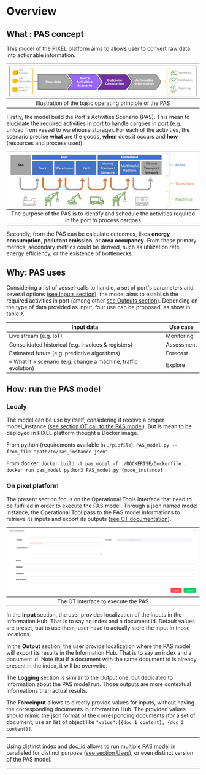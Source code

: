 # Overview

## What : PAS concept
This model of the PIXEL platform aims to allows user to convert raw data into actionable information.

| ![](pas_core_principes.png )
|:--:|
| Illustration of the basic operating principle of the PAS

Firstly, the model build the Port's Activities Scenario (PAS). This mean to elucidate the required activities in port to handle cargoes in port (e.g. unload from vessel to warehouse storage). For each of the activities, the scenario precise **what** are the goods, **when** does it occurs and **how** (resources and process used).

| ![](pas_scope.png )
|:--:|
| The purpose of the PAS is to identify and schedule the activities required in the port to process cargoes

Secondly, from the PAS can be calculate outcomes, likes **energy consumption**, **pollutant emission**, or **area occupancy**. From these primary metrics, secondary metrics could be derived, such as utilization rate, energy efficiency, or the existence of bottlenecks.

## Why: PAS uses
Considering a list of vessel-calls to handle, a set of port's parameters and several options ([see Inputs section](../inputs/inputs.md)), the model aims to establish the required activities in port (among other [see Outputs section](../outputs/outputs.md)).
Depending on the type of data provided as input, four use can be proposed, as show in table X

| Input data                                                   | Use case   |
| ------------------------------------------------------------ | ---------- |
| Live stream (e.g. IoT)                                       | Monitoring |
| Consolidated historical (e.g. invoices & registers)          | Assessment |
| Estimated future (e.g. predictive algorithms)                | Forecast   |
| « What if » scenario (e.g. change a machine, traffic evolution) | Explore    |

## How: run the PAS model

### Localy
The model can be use by itself, considering it receive a proper model_instance ([see section OT call to the PAS model](../inputs/inputs.md#OT-call-to-the-PAS-model)). But is mean to be deployed in PIXEL platform thought a Docker image.

From python (requirements available in `./pipfile`):
`PAS_model.py --from_file "path/to/pas_instance.json"`

From docker:
`docker build -t pas_model -f ./DOCKERISE/Dockerfile .`
`docker run pas_model python3 PAS_model.py {mode_instance}`

### On pixel platform
The present section focus on the Operational Tools interface that need to be fulfilled in order to execute the PAS model.
Through a json named model instance, the Operational Tool pass to the PAS model informations to retrieve its inputs and export its outputs ([see OT documentation](https://docs-hub-ot.readthedocs.io/en/latest/ot_framework/)).

|![](./ot_call_overview.png)|
|:--:|
|The OT interface to execute the PAS|

In the **Input** section, the user provides localization of the inputs in the Information Hub. That is to say an index and a document id. Default values are preset, but to use them, user have to actually store the input in those locations.

In the **Output** section, the user provide localization where the PAS model will export its results in the Information Hub. That is to say an index and a document id. Note that if a document with the same document id is already present in the index, it will be overwrite.

The **Logging** section is similar to the Output one, but dedicated to information about the PAS model run. Those outputs are more contextual informations than actual results.

The **Forceinput** allows to directly provide values for inputs, without having the corresponding documents in Information Hub. The provided values should mimic the json format of the corresponding documents (for a set of document, use an list of object like `"value":[{doc 1 content}, {doc 2 content}]`.

------

Using distinct index and doc_id allows to run multiple PAS model in paralleled for distinct purpose ([see section Uses](../overview/overview.md#Uses)), or even distinct version of the PAS model.

------
<!-- ## Features -->

<!-- **Functional**
- Create scenario for handlings
- Create outcomes "views":
    - energy consumptions
    - area occupancies
    - pollutant emissions
- Allows several timestamp formats in vessel-call 

**In progress**
- Delay handlings for ressources constraints
- Outcomes updates:
    - add "gost" records with value = 0
    - post calculation (aggregated (e.g. sum, mean etc) or normalized (e.g. quantity/ton).)

**Standby**
- priority order
- non-cargo (unloading or full load)
- consumption supports :
    - refrigerated containers
    - lights
    - buildings -->
